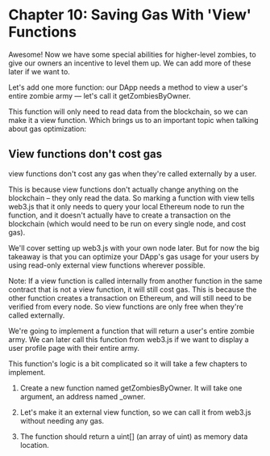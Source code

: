 # Chapter 10: Saving Gas With 'View' Functions

Awesome! Now we have some special abilities for higher-level zombies, to give our owners an incentive to level them up. We can add more of these later if we want to.

Let's add one more function: our DApp needs a method to view a user's entire zombie army — let's call it getZombiesByOwner.

This function will only need to read data from the blockchain, so we can make it a view function. Which brings us to an important topic when talking about gas optimization:

## View functions don't cost gas

view functions don't cost any gas when they're called externally by a user.

This is because view functions don't actually change anything on the blockchain – they only read the data. So marking a function with view tells web3.js that it only needs to query your local Ethereum node to run the function, and it doesn't actually have to create a transaction on the blockchain (which would need to be run on every single node, and cost gas).

We'll cover setting up web3.js with your own node later. But for now the big takeaway is that you can optimize your DApp's gas usage for your users by using read-only external view functions wherever possible.

Note: If a view function is called internally from another function in the same contract that is not a view function, it will still cost gas. This is because the other function creates a transaction on Ethereum, and will still need to be verified from every node. So view functions are only free when they're called externally.

We're going to implement a function that will return a user's entire zombie army. We can later call this function from web3.js if we want to display a user profile page with their entire army.

This function's logic is a bit complicated so it will take a few chapters to implement.

1. Create a new function named getZombiesByOwner. It will take one argument, an address named \_owner.

2. Let's make it an external view function, so we can call it from web3.js without needing any gas.

3. The function should return a uint[] (an array of uint) as memory data location.
